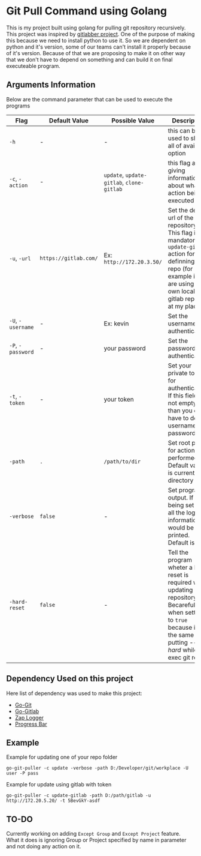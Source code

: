 # Git Pull Command using Golang

This is my project built using golang for pulling git repository recursively. 
This project was inspired by [gitlabber project](https://github.com/ezbz/gitlabber). One of the purpose of making this because we need to install python to use it.
So we are dependent on python and it's version, some of our teams can't install it properly because of it's version. Because of that we are proposing to make it on other way that we don't have to depend on something and can build it on final executeable program.

## Arguments Information

Below are the command parameter that can be used to execute the programs

| Flag          | Default Value | Possible Value | Description | Mandatory |
|---------------|---------------|----------------|-------------|-----------|
| `-h`            | -  | - | this can be used to show all of available option | No |
| `-c`, `-action`   | - | `update`, `update-gitlab`, `clone-gitlab` | this flag are giving information about what action being executed | Yes |
| `-u`, `-url`      | `https://gitlab.com/` | Ex: `http://172.20.3.50/` | Set the default url of the repository. This flag is mandatory for `update-gitlab` action for definning your repo (for example if you are using your own local gitlab repo like at my place) | Optional |
| `-U`, `-username` | - | Ex: kevin | Set the username for authentication | Yes |
| `-P`, `-password` | - | your password | Set the password for authentication | Yes |
| `-t`, `-token`    | - | your token | Set your private token for authentication. If this field's not empty than you don't have to define username and password | Yes |
| `-path`         | `.` | `/path/to/dir` | Set root path for action performed. Default value is current directory | No |
| `-verbose`      | `false` | - | Set program output. If it's being set then all the log information would be printed. Default is false | No |
| `-hard-reset`   | `false` | - | Tell the program wheter a hard reset is required when updating repository. Becarefull when setting it to `true` because it's the same as putting *--hard* while exec git reset | No |

## Dependency Used on this project 

Here list of dependency was used to make this project:

- [Go-Git](https://github.com/go-git/go-git)
- [Go-Gitlab](https://github.com/xanzy/go-gitlab)
- [Zap Logger](https://github.com/uber-go/zap)
- [Progress Bar](https://github.com/schollz/progressbar)

## Example 

Example for updating one of your repo folder

```
go-git-puller -c update -verbose -path D:/Developer/git/workplace -U user -P pass
```

Example for update using gitlab with token

```
go-git-puller -c update-gitlab -path D:/path/gitlab -u http://172.20.5.20/ -t 5BevGkY-asdf
```

## TO-DO

Currently working on adding `Except Group` and `Except Project` feature. What it does is ignoring Group or Project specified by name in parameter and not doing any action on it.